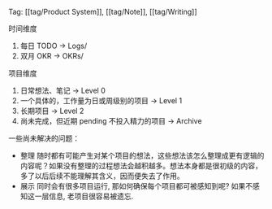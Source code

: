 Tag: [[tag/Product System]], [[tag/Note]], [[tag/Writing]]

时间维度

1. 每日 TODO -> Logs/
2. 双月 OKR -> OKRs/

项目维度

1. 日常想法、笔记 -> Level 0
2. 一个具体的，工作量为日或周级别的项目 -> Level 1
3. 长期项目 -> Level 2
4. 尚未完成，但近期 pending 不投入精力的项目 -> Archive

一些尚未解决的问题：
- 整理
    随时都有可能产生对某个项目的想法，这些想法该怎么整理成更有逻辑的内容呢？如果没有整理的过程想法会越积越多。想法本身都是很初级的内容，多了以后后续不能理解其含义，因而便失去了作用。
- 展示
    同时会有很多项目运行, 那如何确保每个项目都可被感知到呢? 如果不感知这一层信息, 老项目很容易被遗忘.
